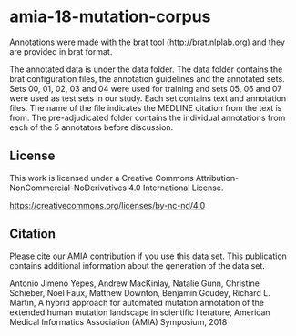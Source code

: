 # amia-18-mutation-corpus

Annotations were made with the brat tool (http://brat.nlplab.org) and they are provided in brat format.

The annotated data is under the data folder.
The data folder contains the brat configuration files, the annotation guidelines and the annotated sets.
Sets 00, 01, 02, 03 and 04 were used for training and sets 05, 06 and 07 were used as test sets in our study.
Each set contains text and annotation files. The name of the file indicates the MEDLINE citation from the text is from.
The pre-adjudicated folder contains the individual annotations from each of the 5 annotators before discussion.
## License

This work is licensed under a Creative Commons Attribution-NonCommercial-NoDerivatives 4.0 International License.

https://creativecommons.org/licenses/by-nc-nd/4.0

## Citation

Please cite our AMIA contribution if you use this data set. This publication contains additional information about the generation of the data set.

Antonio Jimeno Yepes, Andrew MacKinlay, Natalie Gunn, Christine Schieber, Noel Faux, Matthew Downton, Benjamin Goudey, Richard L. Martin, A hybrid approach for automated mutation annotation of the extended human mutation landscape in scientific literature, American Medical Informatics Association (AMIA) Symposium, 2018
